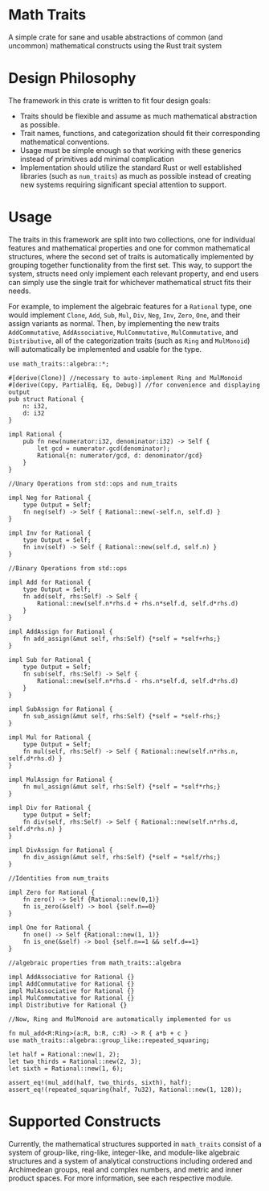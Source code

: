 
# Math Traits

A simple crate for sane and usable abstractions of common (and uncommon) mathematical constructs
using the Rust trait system

# Design Philosophy

The framework in this crate is written to fit four design goals:
* Traits should be flexible and assume as much mathematical abstraction as possible.
* Trait names, functions, and categorization should fit their corresponding
 mathematical conventions.
* Usage must be simple enough so that working with these generics instead of primitives add
 minimal complication
* Implementation should utilize the standard Rust or well established
 libraries (such as `num_traits`) as much as possible instead of creating new systems
 requiring significant special attention to support.

# Usage

The traits in this framework are split into two collections, one for individual features and mathematical
properties and one for common mathematical structures, where the second set of traits is automatically
implemented by grouping together functionality from the first set. This way, to support the system,
structs need only implement each relevant property, and end users can simply use the single
trait for whichever mathematical struct fits their needs.

For example, to implement the algebraic features for a `Rational` type,
one would implement `Clone`, `Add`, `Sub`, `Mul`,
`Div`, `Neg`, `Inv`, `Zero`,
`One`, and their assign variants as normal. Then, by implementing the new traits
`AddCommutative`, `AddAssociative`,
`MulCommutative`, `MulCommutative`, and
`Distributive`, all of the categorization traits (such as `Ring`
and `MulMonoid`) will automatically be implemented and usable for the type.

```
use math_traits::algebra::*;

#[derive(Clone)] //necessary to auto-implement Ring and MulMonoid
#[derive(Copy, PartialEq, Eq, Debug)] //for convenience and displaying output
pub struct Rational {
    n: i32,
    d: i32
}

impl Rational {
    pub fn new(numerator:i32, denominator:i32) -> Self {
        let gcd = numerator.gcd(denominator);
        Rational{n: numerator/gcd, d: denominator/gcd}
    }
}

//Unary Operations from std::ops and num_traits

impl Neg for Rational {
    type Output = Self;
    fn neg(self) -> Self { Rational::new(-self.n, self.d) }
}

impl Inv for Rational {
    type Output = Self;
    fn inv(self) -> Self { Rational::new(self.d, self.n) }
}

//Binary Operations from std::ops

impl Add for Rational {
    type Output = Self;
    fn add(self, rhs:Self) -> Self {
        Rational::new(self.n*rhs.d + rhs.n*self.d, self.d*rhs.d)
    }
}

impl AddAssign for Rational {
    fn add_assign(&mut self, rhs:Self) {*self = *self+rhs;}
}

impl Sub for Rational {
    type Output = Self;
    fn sub(self, rhs:Self) -> Self {
        Rational::new(self.n*rhs.d - rhs.n*self.d, self.d*rhs.d)
    }
}

impl SubAssign for Rational {
    fn sub_assign(&mut self, rhs:Self) {*self = *self-rhs;}
}

impl Mul for Rational {
    type Output = Self;
    fn mul(self, rhs:Self) -> Self { Rational::new(self.n*rhs.n, self.d*rhs.d) }
}

impl MulAssign for Rational {
    fn mul_assign(&mut self, rhs:Self) {*self = *self*rhs;}
}

impl Div for Rational {
    type Output = Self;
    fn div(self, rhs:Self) -> Self { Rational::new(self.n*rhs.d, self.d*rhs.n) }
}

impl DivAssign for Rational {
    fn div_assign(&mut self, rhs:Self) {*self = *self/rhs;}
}

//Identities from num_traits

impl Zero for Rational {
    fn zero() -> Self {Rational::new(0,1)}
    fn is_zero(&self) -> bool {self.n==0}
}

impl One for Rational {
    fn one() -> Self {Rational::new(1, 1)}
    fn is_one(&self) -> bool {self.n==1 && self.d==1}
}

//algebraic properties from math_traits::algebra

impl AddAssociative for Rational {}
impl AddCommutative for Rational {}
impl MulAssociative for Rational {}
impl MulCommutative for Rational {}
impl Distributive for Rational {}

//Now, Ring and MulMonoid are automatically implemented for us

fn mul_add<R:Ring>(a:R, b:R, c:R) -> R { a*b + c }
use math_traits::algebra::group_like::repeated_squaring;

let half = Rational::new(1, 2);
let two_thirds = Rational::new(2, 3);
let sixth = Rational::new(1, 6);

assert_eq!(mul_add(half, two_thirds, sixth), half);
assert_eq!(repeated_squaring(half, 7u32), Rational::new(1, 128));
```

# Supported Constructs

Currently, the mathematical structures supported in `math_traits` consist of a system of
group-like, ring-like, integer-like,
and module-like algebraic structures and a system of analytical constructions including
ordered and Archimedean groups, real and complex numbers,
and metric and inner product spaces. For more information, see each respective
module.
